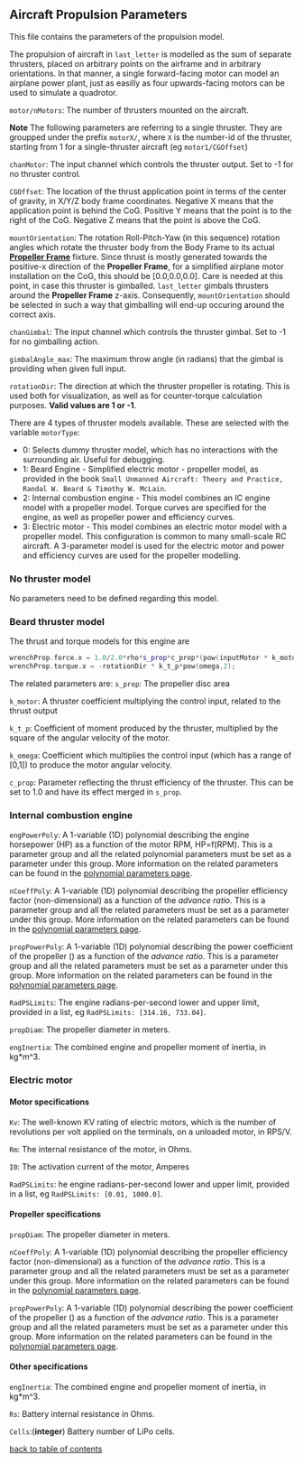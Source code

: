 ## Aircraft Propulsion Parameters

This file contains the parameters of the propulsion model.

The propulsion of aircraft in `last_letter` is modelled as the sum of separate thrusters, placed on arbitrary points on the airframe and in arbitrary orientations. In that manner, a single forward-facing motor can model an airplane power plant, just as easilly as four upwards-facing motors can be used to simulate a quadrotor.

`motor/nMotors`: The number of thrusters mounted on the aircraft.


**Note** The following parameters are referring to a single thruster. They are groupped under the prefix `motorX/`, where `X` is the number-id of the thruster, starting from 1 for a single-thruster aircraft (eg `motor1/CGOffset`)

`chanMotor`: The input channel which controls the thruster output. Set to -1 for no thruster control.

`CGOffset`: The location of the thrust application point in terms of the center of gravity, in X/Y/Z body frame coordinates. Negative X means that the application point is behind the CoG. Positive Y means that the point is to the right of the CoG. Negative Z means that the point is above the CoG.

`mountOrientation`: The rotation Roll-Pitch-Yaw (in this sequence) rotation angles which rotate the thruster body from the Body Frame to its actual [**Propeller Frame**](referenceFrames.md) fixture. Since thrust is mostly generated towards the positive-x direction of the **Propeller Frame**, for a simplified airplane motor installation on the CoG, this should be [0.0,0.0,0.0].
Care is needed at this point, in case this thruster is gimballed. `last_letter` gimbals thrusters around the **Propeller Frame** z-axis. Consequently, `mountOrientation` should be selected in such a way that gimballing will end-up occuring around the correct axis.

`chanGimbal`: The input channel which controls the thruster gimbal. Set to -1 for no gimballing action.

`gimbalAngle_max`: The maximum throw angle (in radians) that the gimbal is providing when given full input.

`rotationDir`: The direction at which the thruster propeller is rotating. This is used both for visualization, as well as for counter-torque calculation purposes. **Valid values are 1 or -1**.

There are 4 types of thruster models available. These are selected with the variable
`motorType`:
- 0: Selects dummy thruster model, which has no interactions with the surrounding air. Useful for debugging.
- 1: Beard Engine - Simplified electric motor - propeller model, as provided in the book `Small Unmanned Aircraft: Theory and Practice, Randal W. Beard & Timothy W. McLain`.
- 2: Internal combustion engine - This model combines an IC engine model with a propeller model. Torque curves are specified for the engine, as well as propeller power and efficiency curves.
- 3: Electric motor - This model combines an electric motor model with a propeller model. This configuration is common to many small-scale RC aircraft. A 3-parameter model is used for the electric motor and power and efficiency curves are used for the propeller modelling.

### No thruster model
No parameters need to be defined regarding this model.

### Beard thruster model
The thrust and torque models for this engine are
```C++
wrenchProp.force.x = 1.0/2.0*rho*s_prop*c_prop*(pow(inputMotor * k_motor,2)-pow(airspeed,2));
wrenchProp.torque.x = -rotationDir * k_t_p*pow(omega,2);
```
The related parameters are:
`s_prop`: The propeller disc area

`k_motor`: A thruster coefficient multiplying the control input, related to the thrust output

`k_t_p`: Coefficient of moment produced by the thruster, multiplied by the square of the angular velocity of the motor.

`k_omega`: Coefficient which multiplies the control input (which has a range of [0,1]) to produce the motor angular velocity.

`c_prop`: Parameter reflecting the thrust efficiency of the thruster. This can be set to 1.0 and have its effect merged in `s_prop`.

### Internal combustion engine
`engPowerPoly`: A 1-variable (1D) polynomial describing the engine horsepower (HP) as a function of the motor RPM, HP=f(RPM). This is a parameter group and all the related polynomial parameters must be set as a parameter under this group.
More information on the related parameters can be found in the [polynomial parameters page](polynomialParams.md).

`nCoeffPoly`: A 1-variable (1D) polynomial describing the propeller efficiency factor (non-dimensional) as a function of the *advance ratio*. This is a parameter group and all the related parameters must be set as a parameter under this group.
More information on the related parameters can be found in the [polynomial parameters page](polynomialParams.md).

`propPowerPoly`: A 1-variable (1D) polynomial describing the power coefficient of the propeller () as a function of the *advance ratio*. This is a parameter group and all the related parameters must be set as a parameter under this group.
More information on the related parameters can be found in the [polynomial parameters page](polynomialParams.md).

`RadPSLimits`: The engine radians-per-second lower and upper limit, provided in a list, eg `RadPSLimits: [314.16, 733.04]`.

`propDiam`: The propeller diameter in meters.

`engInertia`: The combined engine and propeller moment of inertia, in kg*m^3.

### Electric motor
#### Motor specifications
`Kv`: The well-known KV rating of electric motors, which is the number of revolutions per volt applied on the terminals, on a unloaded motor, in RPS/V.

`Rm`: The internal resistance of the motor, in Ohms.

`I0`: The activation current of the motor, Amperes

`RadPSLimits`: he engine radians-per-second lower and upper limit, provided in a list, eg `RadPSLimits: [0.01, 1000.0]`.

#### Propeller specifications
`propDiam`: The propeller diameter in meters.

`nCoeffPoly`: A 1-variable (1D) polynomial describing the propeller efficiency factor (non-dimensional) as a function of the *advance ratio*. This is a parameter group and all the related parameters must be set as a parameter under this group.
More information on the related parameters can be found in the [polynomial parameters page](polynomialParams.md).

`propPowerPoly`: A 1-variable (1D) polynomial describing the power coefficient of the propeller () as a function of the *advance ratio*. This is a parameter group and all the related parameters must be set as a parameter under this group.
More information on the related parameters can be found in the [polynomial parameters page](polynomialParams.md).

#### Other specifications
`engInertia`: The combined engine and propeller moment of inertia, in kg*m^3.

`Rs`: Battery internal resistance in Ohms.

`Cells`:(**integer**) Battery number of LiPo cells.


[back to table of contents](../../../README.md)